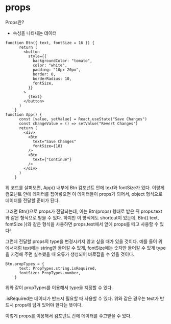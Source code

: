 # props

Props란?

- 속성을 나타내는 데이터

```
function Btn({ text, fontSize = 16 }) {
      return (
        <button
          style={{
            backgroundColor: "tomato",
            color: "white",
            padding: "10px 20px",
            border: 0,
            borderRadius: 10,
            fontSize,
          }}
        >
          {text}
        </button>
      )
    }
function App() {
      const [value, setValue] = React.useState("Save Changes")
      const changeValue = () => setValue("Revert Changes")
      return (
        <div>
          <Btn 
            text="Save Changes"
            fontSize={18}
          />
          <Btn 
            text={"Continue"}
          />
        </div>
      ) 
    }   
```

위 코드를 살펴보면, App() 내부에 Btn 컴포넌트 안에 text와 fontSize가 있다. 이렇게 컴포넌트 안에 데이터를 집어넣으면 이 데이터들이 props가 되어서, object 형식으로 데이터를 전달할 준비가 된다.

그러면 Btn()으로 props가 전달되는데, 이는 Btn(props) 형태로 받은 뒤 props.text와 같은 형식으로 받을 수 있다. 하지만 이 방식에도 shortcut이 있는데, Btn({ text, fontSize })와 같은 형식을 사용하면 props.text에서 앞에 props를 떼고 사용할 수 있다!

그런데 전달할 props의 type을 변경시키지 않고 싶을 때가 있을 것이다. 예를 들어 위에서처럼 text에는 string만 들어갈 수 있게, fontSize에는 숫자만 들어갈 수 있게 type을 지정해 주면 실수했을 때 오류가 생성되어 바로잡을 수 있을 것이다.

```
Btn.propTypes = {
      text: PropTypes.string.isRequired,
      fontSize: PropTypes.number,
    }
```

위와 같이 propTypes를 이용해서 type을 지정할 수 있다.

.isRequired는 데이터가 반드시 필요할 때 사용할 수 있다. 위와 같은 경우는 text가 반드시 props에 담겨 있어야 한다는 뜻이다.

이렇게 props를 이용해서 컴포넌트 간에 데이터를 주고받을 수 있다.
